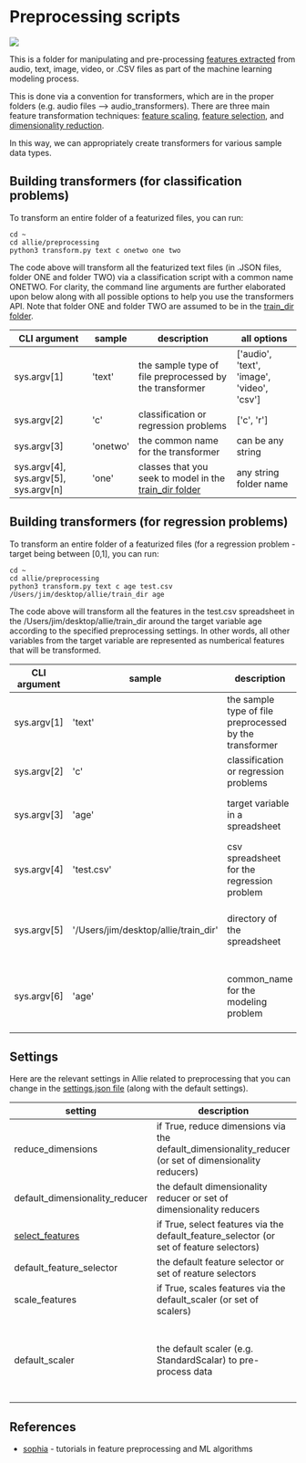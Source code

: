 # Preprocessing scripts

![](https://github.com/jim-schwoebel/allie/blob/master/annotation/helpers/assets/model.png)

This is a folder for manipulating and pre-processing [features extracted](https://github.com/jim-schwoebel/allie/tree/master/features) from audio, text, image, video, or .CSV files as part of the machine learning modeling process. 

This is done via a convention for transformers, which are in the proper folders (e.g. audio files --> audio_transformers). There are three main feature transformation techniques: [feature scaling](https://github.com/jim-schwoebel/allie/blob/master/preprocessing/feature_scale.py), [feature selection](https://github.com/jim-schwoebel/allie/blob/master/preprocessing/feature_select.py), and [dimensionality reduction](https://github.com/jim-schwoebel/allie/blob/master/preprocessing/feature_reduce.py).

In this way, we can appropriately create transformers for various sample data types. 

## Building transformers (for classification problems)

To transform an entire folder of a featurized files, you can run:

```
cd ~ 
cd allie/preprocessing
python3 transform.py text c onetwo one two
```

The code above will transform all the featurized text files (in .JSON files, folder ONE and folder TWO) via a classification script with a common name ONETWO. For clarity, the command line arguments are further elaborated upon below along with all possible options to help you use the transformers API. Note that folder ONE and folder TWO are assumed to be in the [train_dir folder](https://github.com/jim-schwoebel/allie/tree/master/train_dir).

| CLI argument | sample | description | all options | 
|------|------|------|------| 
| sys.argv[1] | 'text' | the sample type of file preprocessed by the transformer | ['audio', 'text', 'image', 'video', 'csv'] | 
| sys.argv[2] | 'c' | classification or regression problems | ['c', 'r'] | 
| sys.argv[3] | 'onetwo' | the common name for the transformer | can be any string | 
| sys.argv[4], sys.argv[5], sys.argv[n] | 'one' | classes that you seek to model in the [train_dir folder](https://github.com/jim-schwoebel/allie/tree/master/train_dir) | any string folder name |

## Building transformers (for regression problems)

To transform an entire folder of a featurized files (for a regression problem - target being between [0,1], you can run:

```
cd ~ 
cd allie/preprocessing
python3 transform.py text c age test.csv /Users/jim/desktop/allie/train_dir age
```

The code above will transform all the features in the test.csv spreadsheet in the /Users/jim/desktop/allie/train_dir around the target variable age according to the specified preprocessing settings. In other words, all other variables from the target variable are represented as numberical features that will be transformed.

| CLI argument | sample | description | all options | 
|------|------|------|------| 
| sys.argv[1] | 'text' | the sample type of file preprocessed by the transformer | ['audio', 'text', 'image', 'video', 'csv'] | 
| sys.argv[2] | 'c' | classification or regression problems | ['c', 'r'] | 
| sys.argv[3] | 'age' | target variable in a spreadsheet | any string variable as a pandas dataframe | 
| sys.argv[4] | 'test.csv' | csv spreadsheet for the regression problem | any string that represents a spreadsheet name | 
| sys.argv[5] | '/Users/jim/desktop/allie/train_dir' | directory of the spreadsheet | any string directory file (can get with os.getcwd()) | 
| sys.argv[6] | 'age' | common_name for the modeling problem | any string common name that makes sense for the problem | 

## Settings

Here are the relevant settings in Allie related to preprocessing that you can change in the [settings.json file](https://github.com/jim-schwoebel/allie/blob/master/settings.json) (along with the default settings).

| setting | description | default setting | all options | 
|------|------|------|------| 
| reduce_dimensions | if True, reduce dimensions via the default_dimensionality_reducer (or set of dimensionality reducers) | False | True, False |
| default_dimensionality_reducer | the default dimensionality reducer or set of dimensionality reducers | ["pca"] | ["pca", "lda", "tsne", "plda","autoencoder"] | 
| [select_features](https://github.com/jim-schwoebel/allie/blob/master/preprocessing/feature_select.py) | if True, select features via the default_feature_selector (or set of feature selectors) | False | True, False | 
| default_feature_selector | the default feature selector or set of reature selectors | ["lasso"] | ["lasso", "rfe", "chi", "kbest", "variance"] | 
| scale_features | if True, scales features via the default_scaler (or set of scalers) | False | True, False | 
| default_scaler | the default scaler (e.g. StandardScalar) to pre-process data | ["standard_scaler"] | ["binarizer", "one_hot_encoder", "normalize", "power_transformer", "poly", "quantile_transformer", "standard_scaler"]|

## References
* [sophia](https://github.com/jiankaiwang/sophia) - tutorials in feature preprocessing and ML algorithms
